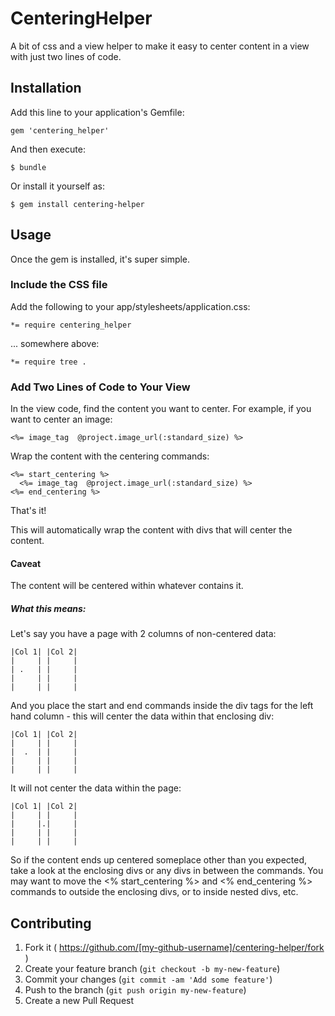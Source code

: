 # CenteringHelper
A bit of css and a view helper to make it easy to center content in a view with
just two lines of code.

## Installation

Add this line to your application's Gemfile:

    gem 'centering_helper'

And then execute:

    $ bundle

Or install it yourself as:

    $ gem install centering-helper

## Usage
Once the gem is installed, it's super simple.

### Include the CSS file
Add the following to your app/stylesheets/application.css:

    *= require centering_helper

... somewhere above:

    *= require tree .

### Add Two Lines of Code to Your View
In the view code, find the content you want to center. For example, if you want
to center an image:

    <%= image_tag  @project.image_url(:standard_size) %>

Wrap the content with the centering commands:

    <%= start_centering %>
      <%= image_tag  @project.image_url(:standard_size) %>
    <%= end_centering %>

That's it!

This will automatically wrap the content with divs that will center the content.


#### Caveat
The content will be centered within whatever contains it.

##### What this means:

Let's say you have a page with 2 columns of non-centered data:

    |Col 1| |Col 2|
    |     | |     |
    | .   | |     |
    |     | |     |
    |     | |     |

And you place the start and end commands inside the div tags for the left hand
column - this will center the data within that enclosing div:

    |Col 1| |Col 2|
    |     | |     |
    |  .  | |     |
    |     | |     |
    |     | |     |

It will not center the data within the page:

    |Col 1| |Col 2|
    |     | |     |
    |     |.|     |
    |     | |     |
    |     | |     |

So if the content ends up centered someplace other than you expected, take a
look at the enclosing divs or any divs in between the commands. You may want to
move the <% start_centering %> and <% end_centering %> commands to outside the
enclosing divs, or to inside nested divs, etc.

## Contributing

1. Fork it ( https://github.com/[my-github-username]/centering-helper/fork )
2. Create your feature branch (`git checkout -b my-new-feature`)
3. Commit your changes (`git commit -am 'Add some feature'`)
4. Push to the branch (`git push origin my-new-feature`)
5. Create a new Pull Request

